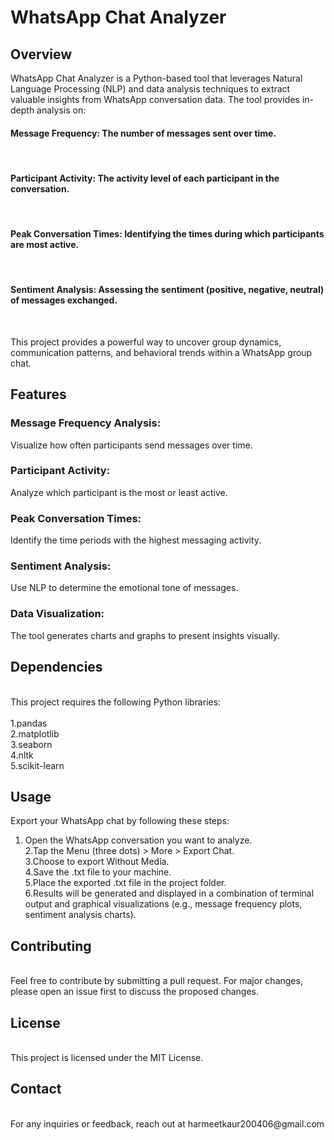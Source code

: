 # WhatsApp Chat Analyzer
## Overview
WhatsApp Chat Analyzer is a Python-based tool that leverages Natural Language Processing (NLP) and data analysis techniques to extract valuable insights from WhatsApp conversation data. The tool provides in-depth analysis on:
<br>
#### Message Frequency: The number of messages sent over time.
<br>

#### Participant Activity: The activity level of each participant in the conversation.
<br>

#### Peak Conversation Times: Identifying the times during which participants are most active.
<br>

#### Sentiment Analysis: Assessing the sentiment (positive, negative, neutral) of messages exchanged.
<br>

This project provides a powerful way to uncover group dynamics, communication patterns, and behavioral trends within a WhatsApp group chat.
<br>
## Features
### Message Frequency Analysis:
Visualize how often participants send messages over time.
<br>
### Participant Activity: 
Analyze which participant is the most or least active.
<br>
### Peak Conversation Times: 
Identify the time periods with the highest messaging activity.
<br>
### Sentiment Analysis: 
Use NLP to determine the emotional tone of messages.
<br>
### Data Visualization: 
The tool generates charts and graphs to present insights visually.

## Dependencies
<br>
This project requires the following Python libraries:
<br>
<br>
1.pandas<br>
2.matplotlib<br>
3.seaborn<br>
4.nltk<br>
5.scikit-learn<br>



## Usage
Export your WhatsApp chat by following these steps:

1. Open the WhatsApp conversation you want to analyze.<br>
2.Tap the Menu (three dots) > More > Export Chat.<br>
3.Choose to export Without Media.<br>
4.Save the .txt file to your machine.<br>
5.Place the exported .txt file in the project folder.<br>
6.Results will be generated and displayed in a combination of terminal output and graphical visualizations (e.g., message frequency plots, sentiment analysis charts).<br>

## Contributing
<br>
Feel free to contribute by submitting a pull request. For major changes, please open an issue first to discuss the proposed changes.
<br>

## License
<br>
This project is licensed under the MIT License.
<br>

## Contact
<br>
For any inquiries or feedback, reach out at harmeetkaur200406@gmail.com





